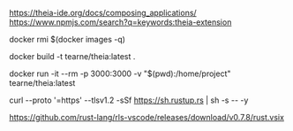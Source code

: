 https://theia-ide.org/docs/composing_applications/
https://www.npmjs.com/search?q=keywords:theia-extension


docker rmi $(docker images -q)

docker build -t tearne/theia:latest .  

docker run -it --rm -p 3000:3000 -v "$(pwd):/home/project" tearne/theia:latest

curl --proto '=https' --tlsv1.2 -sSf https://sh.rustup.rs | sh -s -- -y

https://github.com/rust-lang/rls-vscode/releases/download/v0.7.8/rust.vsix